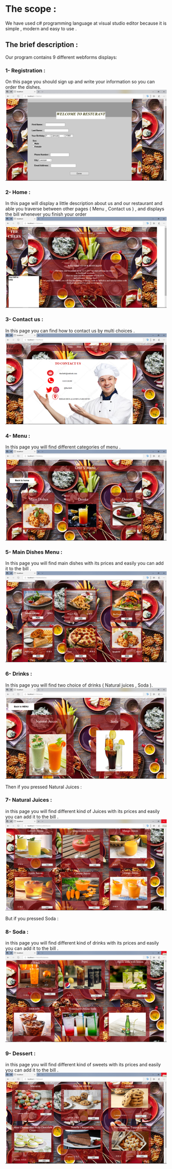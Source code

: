 # The scope : 
We have used c# programming language at visual studio editor because it is simple , modern and easy to use .

## The brief description :
Our program contains 9 different webforms displays: 

### 1-	Registration :
On this page you should sign up and write your information so you can order the dishes.
![](img/first.png)

### 2-	Home : 
In this page will display a little description about us and our restaurant and able you traverse between other pages ( Menu , Contact us ) , and displays the bill whenever you finish your order   
![](img/second.png)

### 3-	Contact us :
In this page you can find how to contact us by multi choices .
![](img/third.png)

### 4-	Menu :
In this page you will find different categories of menu .
![](img/fourth.png)

### 5-	Main Dishes Menu :
In this page you will find main dishes with its prices and easily you can add it to the bill . 
![](img/fifth.png)

### 6-	Drinks : 
In this page you will find two choice of drinks  ( Natural juices , Soda ). 
![](img/sixth.png)

Then if you pressed Natural Juices :
### 7-	Natural Juices :
in this page you will find different kind of Juices with its prices and easily you can add it to the bill . 
![](img/seventh.png)

But if you pressed Soda : 
### 8-	Soda :
in this page you will find different kind of drinks with its prices and easily you can add it to the bill . 
![](img/eighth.png)

### 9-	Dessert :
in this page you will find different kind of sweets with its prices and easily you can add it to the bill . 
![](img/ninth.png)

